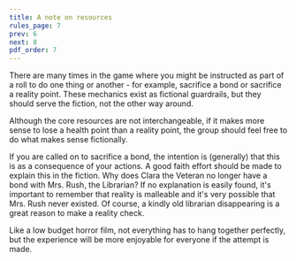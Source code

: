 ```yaml
---
title: A note on resources
rules_page: 7
prev: 6
next: 8
pdf_order: 7
---
```


There are many times in the game where you might be instructed as part of a roll to do one thing or another - for example, sacrifice a bond or sacrifice a reality point. These mechanics exist as fictional guardrails, but they should serve the fiction, not the other way around.

Although the core resources are not interchangeable, if it makes more sense to lose a health point than a reality point, the group should feel free to do what makes sense fictionally.

If you are called on to sacrifice a bond, the intention is (generally) that this is as a consequence of your actions. A good faith effort should be made to explain this in the fiction. Why does Clara the Veteran no longer have a bond with Mrs. Rush, the Librarian? If no explanation is easily found, it's important to remember that reality is malleable and it's very possible that Mrs. Rush never existed. Of course, a kindly old librarian disappearing is a great reason to make a reality check.

Like a low budget horror film, not everything has to hang together perfectly, but the experience will be more enjoyable for everyone if the attempt is made.
